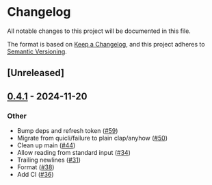 # Changelog

All notable changes to this project will be documented in this file.

The format is based on [Keep a Changelog](https://keepachangelog.com/en/1.0.0/),
and this project adheres to [Semantic Versioning](https://semver.org/spec/v2.0.0.html).

## [Unreleased]

## [0.4.1](https://github.com/flying-sheep/rust-rst/compare/rst-v0.4.0...rst-v0.4.1) - 2024-11-20

### Other

- Bump deps and refresh token ([#59](https://github.com/flying-sheep/rust-rst/pull/59))
- Migrate from quicli/failure to plain clap/anyhow ([#50](https://github.com/flying-sheep/rust-rst/pull/50))
- Clean up main ([#44](https://github.com/flying-sheep/rust-rst/pull/44))
- Allow reading from standard input ([#34](https://github.com/flying-sheep/rust-rst/pull/34))
- Trailing newlines ([#31](https://github.com/flying-sheep/rust-rst/pull/31))
- Format ([#38](https://github.com/flying-sheep/rust-rst/pull/38))
- Add CI ([#36](https://github.com/flying-sheep/rust-rst/pull/36))
